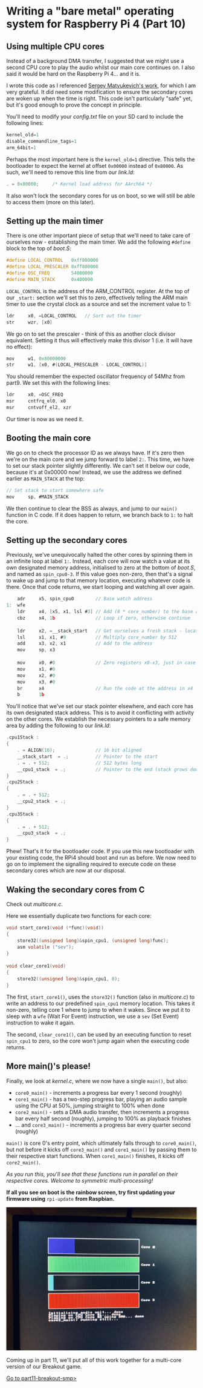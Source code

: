 Writing a "bare metal" operating system for Raspberry Pi 4 (Part 10)
====================================================================

Using multiple CPU cores
------------------------
Instead of a background DMA transfer, I suggested that we might use a second CPU core to play the audio whilst our main core continues on. I also said it would be hard on the Raspberry Pi 4... and it is.

I wrote this code as I referenced [Sergey Matyukevich's work](https://github.com/s-matyukevich/raspberry-pi-os/tree/master/src/lesson02), for which I am very grateful. It did need some modification to ensure the secondary cores are woken up when the time is right. This code isn't particularly "safe" yet, but it's good enough to prove the concept in principle.

You'll need to modify your _config.txt_ file on your SD card to include the following lines:

```c
kernel_old=1
disable_commandline_tags=1
arm_64bit=1
```

Perhaps the most important here is the `kernel_old=1` directive. This tells the bootloader to expect the kernel at offset `0x00000` instead of `0x80000`. As such, we'll need to remove this line from our _link.ld_:

```c
. = 0x80000;     /* Kernel load address for AArch64 */
```

It also won't lock the secondary cores for us on boot, so we will still be able to access them (more on this later).

Setting up the main timer
-------------------------
There is one other important piece of setup that we'll need to take care of ourselves now - establishing the main timer. We add the following `#define` block to the top of _boot.S_:

```c
#define LOCAL_CONTROL   0xff800000
#define LOCAL_PRESCALER 0xff800008
#define OSC_FREQ        54000000
#define MAIN_STACK      0x400000
```

`LOCAL_CONTROL` is the address of the ARM_CONTROL register. At the top of our `_start:` section we'll set this to zero, effectively telling the ARM main timer to use the crystal clock as a source and set the increment value to 1:

```c
ldr     x0, =LOCAL_CONTROL   // Sort out the timer
str     wzr, [x0]
```

We go on to set the prescaler - think of this as another clock divisor equivalent. Setting it thus will effectively make this divisor 1 (i.e. it will have no effect):

```c
mov     w1, 0x80000000
str     w1, [x0, #(LOCAL_PRESCALER - LOCAL_CONTROL)]
```

You should remember the expected oscillator frequency of 54Mhz from part9. We set this with the following lines:

```c
ldr     x0, =OSC_FREQ
msr     cntfrq_el0, x0
msr     cntvoff_el2, xzr
```

Our timer is now as we need it.

Booting the main core
---------------------
We go on to check the processor ID as we always have. If it's zero then we're on the main core and we jump forward to label `2:`. This time, we have to set our stack pointer slightly differently. We can't set it below our code, because it's at 0x00000 now! Instead, we use the address we defined earlier as `MAIN_STACK` at the top:

```c
// Set stack to start somewhere safe
mov     sp, #MAIN_STACK
```

We then continue to clear the BSS as always, and jump to our `main()` function in C code. If it does happen to return, we branch back to `1:` to halt the core.

Setting up the secondary cores
------------------------------
Previously, we've unequivocally halted the other cores by spinning them in an infinite loop at label `1:`. Instead, each core will now watch a value at its own designated memory address, initialised to zero at the bottom of _boot.S_, and named as `spin_cpu0-3`. If this value goes non-zero, then that's a signal to wake up and jump to that memory location, executing whatever code is there. Once that code returns, we start looping and watching all over again.

```c
    adr     x5, spin_cpu0        // Base watch address
1:  wfe
    ldr     x4, [x5, x1, lsl #3] // Add (8 * core_number) to the base address and load what's there into x4
    cbz     x4, 1b               // Loop if zero, otherwise continue

    ldr     x2, =__stack_start   // Get ourselves a fresh stack - location depends on CPU core asking
    lsl     x1, x1, #9           // Multiply core_number by 512
    add     x3, x2, x1           // Add to the address
    mov     sp, x3

    mov     x0, #0               // Zero registers x0-x3, just in case
    mov     x1, #0
    mov     x2, #0
    mov     x3, #0
    br      x4                   // Run the code at the address in x4
    b       1b
```

You'll notice that we've set our stack pointer elsewhere, and each core has its own designated stack address. This is to avoid it conflicting with activity on the other cores. We establish the necessary pointers to a safe memory area by adding the following to our _link.ld_:

```c
.cpu1Stack :
{
    . = ALIGN(16);               // 16 bit aligned
    __stack_start  = .;          // Pointer to the start
    . = . + 512;                 // 512 bytes long
    __cpu1_stack  = .;           // Pointer to the end (stack grows down)
}
.cpu2Stack :
{
    . = . + 512;
    __cpu2_stack  = .;
}
.cpu3Stack :
{
    . = . + 512;
    __cpu3_stack  = .;
}
```

Phew! That's it for the bootloader code. If you use this new bootloader with your existing code, the RPi4 should boot and run as before. We now need to go on to implement the signalling required to execute code on these secondary cores which are now at our disposal.

Waking the secondary cores from C
---------------------------------
Check out _multicore.c_.

Here we essentially duplicate two functions for each core:

```c
void start_core1(void (*func)(void))
{
    store32((unsigned long)&spin_cpu1, (unsigned long)func);
    asm volatile ("sev");
}

void clear_core1(void) 
{
    store32((unsigned long)&spin_cpu1, 0);
}
```

The first, `start_core1()`, uses the `store32()` function (also in _multicore.c_) to write an address to our predefined `spin_cpu1` memory location. This takes it non-zero, telling core 1 where to jump to when it wakes. Since we put it to sleep with a `wfe` (Wait For Event) instruction, we use a `sev` (Set Event) instruction to wake it again.

The second, `clear_core1()`, can be used by an executing function to reset `spin_cpu1` to zero, so the core won't jump again when the executing code returns.

More main()'s please!
---------------------
Finally, we look at _kernel.c_, where we now have a single `main()`, but also:

 * `core0_main()` - increments a progress bar every 1 second (roughly)
 * `core1_main()` - has a two-step progress bar, playing an audio sample using the CPU at 50%, jumping straight to 100% when done
 * `core2_main()` - sets a DMA audio transfer, then increments a progress bar every half second (roughly), jumping to 100% as playback finishes
 * ... and `core3_main()` - increments a progress bar every quarter second (roughly)

`main()` is core 0's entry point, which ultimately falls through to `core0_main()`, but not before it kicks off `core3_main()` and `core1_main()` by passing them to their respective start functions. When `core1_main()` finishes, it kicks off `core2_main()`.

_As you run this, you'll see that these functions run in parallel on their respective cores. Welcome to symmetric multi-processing!_

**If all you see on boot is the rainbow screen, try first updating your firmware using** `rpi-update` **from Raspbian.**

![Code now running on all four cores of the Raspberry Pi 4](images/10-multicore-running.jpg)

Coming up in part 11, we'll put all of this work together for a multi-core version of our Breakout game.

[Go to part11-breakout-smp>](../part11-breakout-smp)
